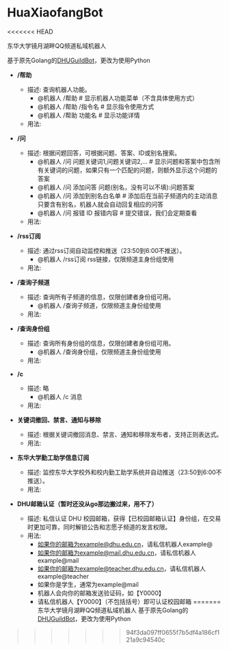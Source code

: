 # HuaXiaofangBot
<<<<<<< HEAD

东华大学镜月湖畔QQ频道私域机器人

基于原先Golang的[DHUGuildBot](https://github.com/kirakiseki/DHUGuildBot)，更改为使用Python

- **/帮助**
  - 描述: 查询机器人功能。
    - @机器人 /帮助 # 显示机器人功能菜单（不含具体使用方式）
    - @机器人 /帮助 /指令名 # 显示指令使用方式
    - @机器人 /帮助 功能名 # 显示功能详情
  - 用法: 

- **/问**
  - 描述: 根据问题回答，可根据问题、答案、ID或别名搜索。
    - @机器人 /问 问题关键词1,问题关键词2,… # 显示问题和答案中包含所有关键词的问题，如果只有一个匹配的问题，则额外显示这个问题的答案
    - @机器人 /问 添加问答 问题(别名，没有可以不填):问题答案
    - @机器人 /问 添加到别名白名单 # 添加后在当前子频道内的主动消息只要含有别名，机器人就会自动回复相应的问答
    - @机器人 /问 报错 ID 报错内容 # 提交错误，我们会定期查看
  - 用法: 

- **/rss订阅**
  - 描述: 通过rss订阅自动监控和推送（23:50到6:00不推送）。
    - @机器人 /rss订阅 rss链接，仅限频道主身份组使用
  - 用法: 

- **/查询子频道**
  - 描述: 查询所有子频道的信息，仅限创建者身份组可用。
    - @机器人 /查询子频道，仅限频道主身份组使用
  - 用法: 

- **/查询身份组**
  - 描述: 查询所有身份组的信息，仅限创建者身份组可用。
    - @机器人 /查询身份组，仅限频道主身份组使用
  - 用法: 

- **/c**
  - 描述: 略
    - @机器人 /c 消息
  - 用法: 

- **关键词撤回、禁言、通知与移除**
  - 描述: 根据关键词撤回消息、禁言、通知和移除发布者，支持正则表达式。
  - 用法: 

- **东华大学勤工助学信息订阅**
  - 描述: 监控东华大学校外和校内勤工助学系统并自动推送（23:50到6:00不推送）。
  - 用法: 

- **DHU邮箱认证（暂时还没从go那边搬过来，用不了）**
  - 描述: 私信认证 DHU 校园邮箱，获得【已校园邮箱认证】身份组，在交易时更加可靠，同时解锁公告和志愿子频道的发言权限。
  - 用法:
    - 如果你的邮箱为example@dhu.edu.cn，请私信机器人example@
    - 如果你的邮箱为example@mail.dhu.edu.cn，请私信机器人example@mail
    - 如果你的邮箱为example@teacher.dhu.edu.cn，请私信机器人example@teacher
    - 如果你是学生，通常为example@mail
    - 机器人会向你的邮箱发送验证码，如【Y0000】
    - 请私信机器人【Y0000】（不包括括号）即可认证校园邮箱
=======
东华大学镜月湖畔QQ频道私域机器人
基于原先Golang的[DHUGuildBot](https://github.com/kirakiseki/DHUGuildBot)，更改为使用Python
>>>>>>> 94f3da097ff0655f7b5df4a186cf121a9c94540c
